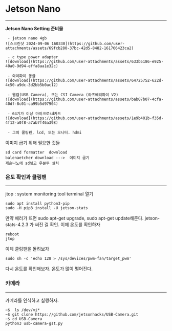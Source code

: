 # Jetson Nano
***

**Jetson Nano Setting 준비물**

```
 - jetson nano 4gb
![스크린샷 2024-09-06 160330](https://github.com/user-attachments/assets/69fcb280-37bc-42d5-8482-161766423ca2)

 - c type power adapter
![download](https://github.com/user-attachments/assets/633b5186-e925-40a0-9d94-effa8aa1e32c)

 - 와이파이 동글
![download](https://github.com/user-attachments/assets/64725752-622d-4c50-a9dc-3d2bb5b0ac12)

 - 웹캠(USB Camera), 또는 CSI Camera (라즈베리파이 V2)
![download](https://github.com/user-attachments/assets/bab07b07-4cfa-40df-8c01-ca99b5d97904)

 - 64기가 이상 마이크로sd카드
![download](https://github.com/user-attachments/assets/1e9b401b-f35d-4f12-a0f8-a7ab7f46a398)

 - 그외 쿨링펜, lcd, 또는 모니터. hdmi
```
 



이미지  굽기 위해 필요한 것들
```
sd card formatter  download
balenaetcher download --->  이미지 굽기
제슨나노에 sd넣고 우분투 설치
```  

### 온도 확인과 쿨링팬
***
jtop : system monitoring tool
terminal 열기
```
sudo apt install python3-pip
sudo -H pip3 install -U jetson-stats
```
만약 에러가 뜨면 sudo apt-get upgrade, sudo apt-get update해준다.
jetson-stats-4.2.3 가 써진 걸 확인.
이제 온도를 확인하자
```
reboot
jtop
```
이제 쿨링팬을 돌려보자
```
sudo sh -c 'echo 128 > /sys/devices/pwm-fan/target_pwm'
```
다시 온도를 확인해보자. 온도가 많이 떨어진다.

### 카메라
***
카메라를 인식하고 실행하자.
```
~$  ls /dev/vi*
~$ git clone https://github.com/jetsonhacks/USB-Camera.git
~$ cd USB-Camera
python3 usb-camera-gst.py
```





























